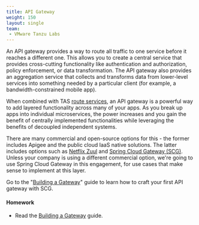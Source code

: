 ```yaml
---
title: API Gateway
weight: 150
layout: single
team:
 - VMware Tanzu Labs
---
```


An API gateway provides a way to route all traffic to one service before it reaches a different one. This allows you to create a central service that provides cross-cutting functionality like authentication and authorization, policy enforcement, or data transformation. The API gateway also provides an aggregation service that collects and transforms data from lower-level services into something needed by a particular client (for example, a bandwidth-constrained mobile app). 

When combined with TAS [route services](https://docs.pivotal.io/application-service/2-11/services/route-services.html), an API gateway is a powerful way to add layered functionality across many of your apps. As you break up apps into individual microservices, the power increases and you gain the benefit of centrally implemented functionalities while leveraging the benefits of decoupled independent systems.

There are many commercial and open-source options for this - the former includes Apigee and the public cloud IaaS native solutions. The latter includes options such as [Netflix Zuul](https://github.com/Netflix/zuul) and [Spring Cloud Gateway (SCG)](https://spring.io/projects/spring-cloud-gateway). Unless your company is using a different commercial option, we're going to use Spring Cloud Gateway in this engagement, for use cases that make sense to implement at this layer. 

Go to the "[Building a Gateway](https://spring.io/guides/gs/gateway/)" guide to learn how to craft your first API gateway with SCG.


#### Homework

- Read the [Building a Gateway](https://spring.io/guides/gs/gateway/) guide.
